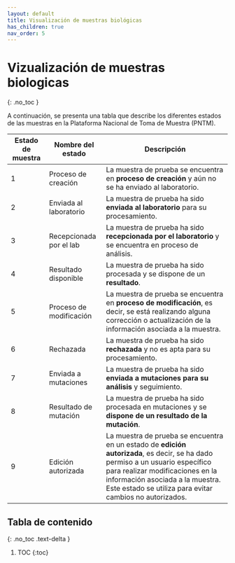 ```yaml
---
layout: default
title: Visualización de muestras biológicas
has_children: true
nav_order: 5
---
```

# Vizualización de muestras biologicas
{: .no_toc }

A continuación, se presenta una tabla que describe los diferentes estados de las muestras en la Plataforma Nacional de Toma de Muestra (PNTM).

| Estado de muestra | Nombre del estado          | Descripción                                                                                                                                                                                                                                                 |
|-------------------|----------------------------|-------------------------------------------------------------------------------------------------------------------------------------------------------------------------------------------------------------------------------------------------------------|
| 1                 | Proceso de creación        | La muestra de prueba se encuentra en **proceso de creación** y aún no se ha enviado al laboratorio.                                                                                                                                                             |
| 2                 | Enviada al laboratorio     | La muestra de prueba ha sido **enviada al laboratorio** para su procesamiento.                                                                                                                                                                                  |
| 3                 | Recepcionada por el lab     | La muestra de prueba ha sido **recepcionada por el laboratorio** y se encuentra en proceso de análisis.                                                                                                                                                         |
| 4                 | Resultado disponible        | La muestra de prueba ha sido procesada y se dispone de un **resultado**.                                                                                                                                                                                        |
| 5                 | Proceso de modificación     | La muestra de prueba se encuentra en **proceso de modificación**, es decir, se está realizando alguna corrección o actualización de la información asociada a la muestra.                                                                                       |
| 6                 | Rechazada                   | La muestra de prueba ha sido **rechazada** y no es apta para su procesamiento.                                                                                                                                                                                  |
| 7                 | Enviada a mutaciones        | La muestra de prueba ha sido **enviada a mutaciones para su análisis** y seguimiento.                                                                                                                                                                           |
| 8                 | Resultado de mutación       | La muestra de prueba ha sido procesada en mutaciones y se **dispone de un resultado de la mutación**.                                                                                                                                                           |
| 9                 | Edición autorizada          | La muestra de prueba se encuentra en un estado de **edición autorizada**, es decir, se ha dado permiso a un usuario específico para realizar modificaciones en la información asociada a la muestra. Este estado se utiliza para evitar cambios no autorizados. |


## Tabla de contenido
{: .no_toc .text-delta }
1. TOC
{:toc}